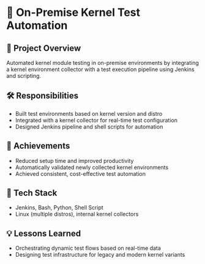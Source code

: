 # 🔹 On-Premise Kernel Test Automation

## 📌 Project Overview
Automated kernel module testing in on-premise environments by integrating a kernel environment collector with a test execution pipeline using Jenkins and scripting.

## 🛠️ Responsibilities
- Built test environments based on kernel version and distro
- Integrated with a kernel collector for real-time test configuration
- Designed Jenkins pipeline and shell scripts for automation

## 🌟 Achievements
- Reduced setup time and improved productivity
- Automatically validated newly collected kernel environments
- Achieved consistent, cost-effective test automation

## 🧪 Tech Stack
- Jenkins, Bash, Python, Shell Script
- Linux (multiple distros), internal kernel collectors

## 💡 Lessons Learned
- Orchestrating dynamic test flows based on real-time data
- Designing test infrastructure for legacy and modern kernel variants
